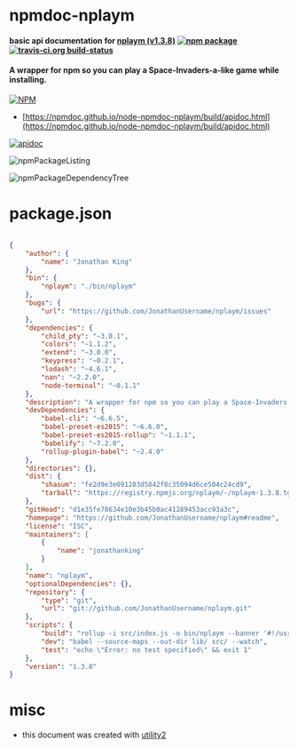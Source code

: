 # npmdoc-nplaym

#### basic api documentation for  [nplaym (v1.3.8)](https://github.com/JonathanUsername/nplaym#readme)  [![npm package](https://img.shields.io/npm/v/npmdoc-nplaym.svg?style=flat-square)](https://www.npmjs.org/package/npmdoc-nplaym) [![travis-ci.org build-status](https://api.travis-ci.org/npmdoc/node-npmdoc-nplaym.svg)](https://travis-ci.org/npmdoc/node-npmdoc-nplaym)

#### A wrapper for npm so you can play a Space-Invaders-a-like game while installing.

[![NPM](https://nodei.co/npm/nplaym.png?downloads=true&downloadRank=true&stars=true)](https://www.npmjs.com/package/nplaym)

- [https://npmdoc.github.io/node-npmdoc-nplaym/build/apidoc.html](https://npmdoc.github.io/node-npmdoc-nplaym/build/apidoc.html)

[![apidoc](https://npmdoc.github.io/node-npmdoc-nplaym/build/screenCapture.buildCi.browser.%252Ftmp%252Fbuild%252Fapidoc.html.png)](https://npmdoc.github.io/node-npmdoc-nplaym/build/apidoc.html)

![npmPackageListing](https://npmdoc.github.io/node-npmdoc-nplaym/build/screenCapture.npmPackageListing.svg)

![npmPackageDependencyTree](https://npmdoc.github.io/node-npmdoc-nplaym/build/screenCapture.npmPackageDependencyTree.svg)



# package.json

```json

{
    "author": {
        "name": "Jonathan King"
    },
    "bin": {
        "nplaym": "./bin/nplaym"
    },
    "bugs": {
        "url": "https://github.com/JonathanUsername/nplaym/issues"
    },
    "dependencies": {
        "child_pty": "~3.0.1",
        "colors": "~1.1.2",
        "extend": "~3.0.0",
        "keypress": "~0.2.1",
        "lodash": "~4.6.1",
        "nan": "~2.2.0",
        "node-terminal": "~0.1.1"
    },
    "description": "A wrapper for npm so you can play a Space-Invaders-a-like game while installing.",
    "devDependencies": {
        "babel-cli": "~6.6.5",
        "babel-preset-es2015": "~6.6.0",
        "babel-preset-es2015-rollup": "~1.1.1",
        "babelify": "~7.2.0",
        "rollup-plugin-babel": "~2.4.0"
    },
    "directories": {},
    "dist": {
        "shasum": "fe2d9e3e091283d5842f8c35094d6ce504c24cd9",
        "tarball": "https://registry.npmjs.org/nplaym/-/nplaym-1.3.8.tgz"
    },
    "gitHead": "d1e35fe78634e10e3b45b0ac41289453acc93a3c",
    "homepage": "https://github.com/JonathanUsername/nplaym#readme",
    "license": "ISC",
    "maintainers": [
        {
            "name": "jonathanking"
        }
    ],
    "name": "nplaym",
    "optionalDependencies": {},
    "repository": {
        "type": "git",
        "url": "git://github.com/JonathanUsername/nplaym.git"
    },
    "scripts": {
        "build": "rollup -i src/index.js -o bin/nplaym --banner '#!/usr/bin/env node' --config rollup.config.js",
        "dev": "babel --source-maps --out-dir lib/ src/ --watch",
        "test": "echo \"Error: no test specified\" && exit 1"
    },
    "version": "1.3.8"
}
```



# misc
- this document was created with [utility2](https://github.com/kaizhu256/node-utility2)
